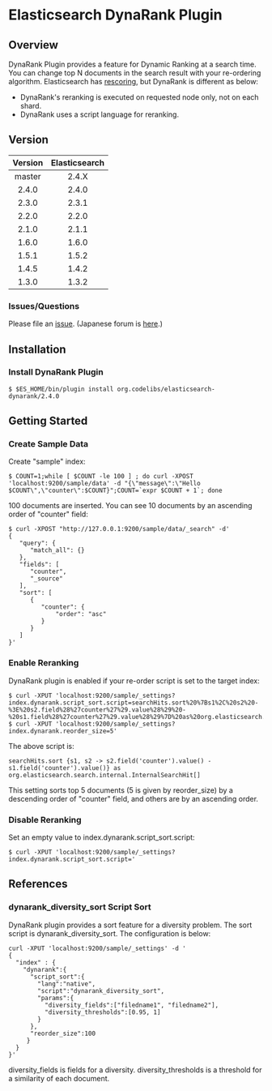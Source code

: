 Elasticsearch DynaRank Plugin
=======================

## Overview

DynaRank Plugin provides a feature for Dynamic Ranking at a search time.
You can change top N documents in the search result with your re-ordering algorithm.
Elasticsearch has [rescoring](http://www.elasticsearch.org/guide/en/elasticsearch/reference/current/search-request-rescore.html "rescoring"), but DynaRank is different as below:

 * DynaRank's reranking is executed on requested node only, not on each shard. 
 * DynaRank uses a script language for reranking.


## Version

| Version   | Elasticsearch |
|:---------:|:-------------:|
| master    | 2.4.X         |
| 2.4.0     | 2.4.0         |
| 2.3.0     | 2.3.1         |
| 2.2.0     | 2.2.0         |
| 2.1.0     | 2.1.1         |
| 1.6.0     | 1.6.0         |
| 1.5.1     | 1.5.2         |
| 1.4.5     | 1.4.2         |
| 1.3.0     | 1.3.2         |

### Issues/Questions

Please file an [issue](https://github.com/codelibs/elasticsearch-dynarank/issues "issue").
(Japanese forum is [here](https://github.com/codelibs/codelibs-ja-forum "here").)

## Installation

### Install DynaRank Plugin

    $ $ES_HOME/bin/plugin install org.codelibs/elasticsearch-dynarank/2.4.0

## Getting Started

### Create Sample Data

Create "sample" index:

    $ COUNT=1;while [ $COUNT -le 100 ] ; do curl -XPOST 'localhost:9200/sample/data' -d "{\"message\":\"Hello $COUNT\",\"counter\":$COUNT}";COUNT=`expr $COUNT + 1`; done

100 documents are inserted. You can see 10 documents by an ascending order of "counter" field:

    $ curl -XPOST "http://127.0.0.1:9200/sample/data/_search" -d'
    {
       "query": {
          "match_all": {}
       },
       "fields": [
          "counter",
          "_source"
       ],
       "sort": [
          {
             "counter": {
                 "order": "asc"
             }
          }
       ]
    }'

### Enable Reranking

DynaRank plugin is enabled if your re-order script is set to the target index:

    $ curl -XPUT 'localhost:9200/sample/_settings?index.dynarank.script_sort.script=searchHits.sort%20%7Bs1%2C%20s2%20-%3E%20s2.field%28%27counter%27%29.value%28%29%20-%20s1.field%28%27counter%27%29.value%28%29%7D%20as%20org.elasticsearch.search.internal.InternalSearchHit%5B%5D'
    $ curl -XPUT 'localhost:9200/sample/_settings?index.dynarank.reorder_size=5'

The above script is:

    searchHits.sort {s1, s2 -> s2.field('counter').value() - s1.field('counter').value()} as org.elasticsearch.search.internal.InternalSearchHit[]

This setting sorts top 5 documents (5 is given by reorder\_size) by a descending order of "counter" field, and others are by an ascending order.

### Disable Reranking

Set an empty value to index.dynarank.script_sort.script:

    $ curl -XPUT 'localhost:9200/sample/_settings?index.dynarank.script_sort.script='

## References

### dynarank\_diversity\_sort Script Sort

DynaRank plugin provides a sort feature for a diversity problem.
The sort script is dynarank\_diversity\_sort.
The configuration is below:

    curl -XPUT 'localhost:9200/sample/_settings' -d '
    {
      "index" : {
        "dynarank":{
          "script_sort":{
            "lang":"native",
            "script":"dynarank_diversity_sort",
            "params":{
              "diversity_fields":["filedname1", "filedname2"],
              "diversity_thresholds":[0.95, 1]
            }
          },
          "reorder_size":100
         }
      }
    }'

diversity\_fields is fields for a diversity.
diversity\_thresholds is a threshold for a similarity of each document.
